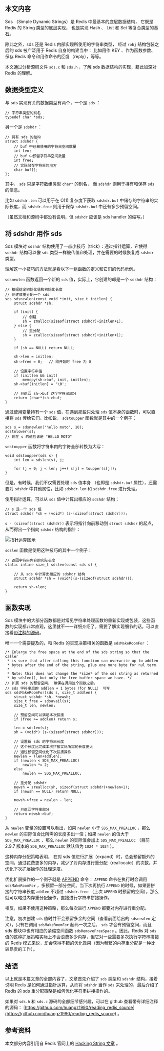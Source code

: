 本文内容
-------------

Sds （Simple Dynamic Strings）是 Redis 中最基本的底层数据结构，
它既是 Redis 的 String 类型的底层实现，
也是实现 Hash 、 List 和 Set 等复合类型的基石。

除此之外，sds 还是 Redis 内部实现所使用的字符串类型，
经过 ``robj`` 结构包装之后的 sds 被广泛用于 Redis 自身的构建当中：
比如用作 KEY 、作为函数参数、保存 Redis 命令和用作命令的回复（reply），等等。

本文通过分析源码文件 ``sds.c`` 和 ``sds.h`` ，了解 sds 数据结构的实现，籍此加深对 Redis 的理解。


数据类型定义
---------------

与 sds 实现有关的数据类型有两个，一个是 ``sds`` ：

    // 字符串类型的别名
    typedef char *sds;  

另一个是 ``sdshdr`` ：

    // 持有 sds 的结构
    struct sdshdr {     
        // buf 中已被使用的字符串空间数量
        int len;        
        // buf 中预留字符串空间数量
        int free;       
        // 实际储存字符串的地方
        char buf[];
    };

其中， ``sds`` 只是字符数组类型 ``char*`` 的别名，
而 ``sdshdr`` 则用于持有和保存 ``sds`` 的信息。

比如 ``sdshdr.len`` 可以用于在 O(1) 复杂度下获取 ``sdshdr.buf`` 中储存的字符串的实际长度，而 ``sdshdr.free`` 则用于保存 ``sdshdr.buf`` 中还有多少预留空间。

（虽然文档和源码中都没有说明，但 ``sdshdr`` 应该是 sds handler 的缩写。）


将 sdshdr 用作 sds
------------------------------

Sds 模块对 ``sdshdr`` 结构使用了一点小技巧（trick）：通过指针运算，它使得 ``sdshdr`` 结构可以像 ``sds`` 类型一样被传值和处理，并在需要的时候恢复成 ``sdshdr`` 类型。

理解这一小技巧的方法就是看以下一组函数的定义和它们的代码示例。

``sdsnewlen`` 函数返回一个新的 ``sds`` 值，实际上，它创建的却是一个 ``sdshdr`` 结构：

    // 根据给定初始化值和初始化长度
    // 创建或重分配一个 sds
    sds sdsnewlen(const void *init, size_t initlen) {
        struct sdshdr *sh;

        if (init) {
            // 创建
            sh = zmalloc(sizeof(struct sdshdr)+initlen+1);  
        } else {
            // 重分配
            sh = zcalloc(sizeof(struct sdshdr)+initlen+1);  
        }

        if (sh == NULL) return NULL;

        sh->len = initlen;
        sh->free = 0;   // 刚开始时 free 为 0

        // 设置字符串值
        if (initlen && init)
            memcpy(sh->buf, init, initlen); 
        sh->buf[initlen] = '\0';

        // 只返回 sh->buf 这个字符串部分
        return (char*)sh->buf;  
    }

通过使用变量持有一个 ``sds`` 值，在遇到那些只处理 ``sds`` 值本身的函数时，可以直接将 ``sds`` 传给它们。比如说， ``sdstoupper`` 函数就是其中的一个例子：

    sds s = sdsnewlen("hello moto", 10);
    sdstolower(s);
    // 现在 s 的值应该是 "HELLO MOTO"

``sdstoupper`` 函数将字符串内的字符全部转换为大写：

    void sdstoupper(sds s) {
        int len = sdslen(s), j;

        for (j = 0; j < len; j++) s[j] = toupper(s[j]);
    }

但是，有时候，我们不仅需要处理 ``sds`` 值本身 （也即是 ``sdshdr.buf`` 属性），还需要对 ``sdshdr`` 中其他属性，比如 ``sdshdr.len`` 和 ``sdshdr.free`` 进行处理。

使用指针运算，可以从 ``sds`` 值中计算出相应的 ``sdshdr`` 结构：

    // s 是一个 sds 值
    struct sdshdr *sh = (void*) (s-(sizeof(struct sdshdr)));

``s - (sizeof(struct sdshdr))`` 表示将指针向前移动到 ``struct sdshdr`` 的起点，从而得出一个指向 ``sdshdr`` 结构的指针：

![指针运算图示](https://github.com/huangz1990/huangz1990.github.com/raw/c01113690b99c6bd533f633688f641e2d73ad64c/_image/2012-07-25/sdshdr.png)

``sdslen`` 函数是使用这种技巧的其中一个例子：

    // 返回字符串内容的实际长度
    static inline size_t sdslen(const sds s) {

        // 从 sds 中计算出相应的 sdshdr 结构
        struct sdshdr *sh = (void*)(s-(sizeof(struct sdshdr)));

        return sh->len;
    }


函数实现
-----------

Sds 模块中的大部分函数都是对常见字符串处理函数的重新实现或包装，这些函数的实现都非常直观，这里就不一一详细介绍了，需要了解实现细节的话，可以直接看[带注释的源码](https://github.com/huangz1990/reading_redis_source)。

唯一一个需要提及的，和 Redis 的实现决策相关的函数是 ``sdsMakeRoomFor`` ：

    /* Enlarge the free space at the end of the sds string so that the caller
     * is sure that after calling this function can overwrite up to addlen
     * bytes after the end of the string, plus one more byte for nul term.
     * 
     * Note: this does not change the *size* of the sds string as returned
     * by sdslen(), but only the free buffer space we have. */
    // 扩展 sds 的预留空间， 确保在调用这个函数之后，
    // sds 字符串后的 addlen + 1 bytes（for NULL） 可写
    sds sdsMakeRoomFor(sds s, size_t addlen) {
        struct sdshdr *sh, *newsh;
        size_t free = sdsavail(s);
        size_t len, newlen;

        // 预留空间可以满足本次拼接
        if (free >= addlen) return s;

        len = sdslen(s);
        sh = (void*) (s-(sizeof(struct sdshdr)));

        // 设置新 sds 的字符串长度
        // 这个长度比完成本次拼接实际所需的长度要大
        // 通过预留空间优化下次拼接操作
        newlen = (len+addlen);
        if (newlen < SDS_MAX_PREALLOC)
            newlen *= 2;
        else
            newlen += SDS_MAX_PREALLOC;

        // 重分配 sdshdr
        newsh = zrealloc(sh, sizeof(struct sdshdr)+newlen+1);
        if (newsh == NULL) return NULL;

        newsh->free = newlen - len;

        // 只返回字符串部分
        return newsh->buf;
    }

从 ``newlen`` 变量的设置可以看出，如果 ``newlen`` 小于 ``SDS_MAX_PREALLOC`` ，那么 ``newlen`` 的实际值会比所需的长度多出一倍；如果 ``newlen`` 的值大于 ``SDS_MAX_PREALLOC`` ，那么 ``newlen`` 的实际值会加上 ``SDS_MAX_PREALLOC`` （目前 2.9.7 版本的 ``SDS_MAX_PREALLOC`` 默认值为 ``1024 * 1024`` ）。

这种内存分配策略表明， 在对 sds 值进行扩展（expand）时，总会预留额外的空间，通过花费更多的内存，减少了对内存进行重分配（reallocate）的次数，并优化下次扩展操作的处理速度。

优化扩展操作的一个例子就是 [APPEND](http://redis.readthedocs.org/en/latest/string/append.html) 命令： ``APPEND`` 命令在执行时会调用 ``sdsMakeRoomFor`` ，多预留一部分空间。当下次再执行 ``APPEND`` 的时候，如果要拼接的字符串长度 ``addlen`` 不超过 ``sdshdr.free`` （上次 ``APPEND`` 时预留的空间），那么就可以略过内存重分配操作，直接进行字符串拼接操作。

相反，如果不使用这种策略，那么每次进行 ``APPEND`` 都要对内存进行重分配。

注意，初次创建 ``sds`` 值时并不会预留多余的空间（查看前面给出的 ``sdsnewlen`` 定义），只有在调用 ``sdsMakeRoomFor`` 起码一次之后， ``sds`` 才会有预留空间，而且 sds 模块中也有相应的紧缩空间函数 ``sdsRemoveFreeSpace`` 。因此，Redis 对 ``sds`` 值的这种扩展策略实际上不会浪费多少内存，但它对一些需要多次执行字符串拼接的 Redis 模式来说，却会获得不错的优化效果（因为频繁的内存重分配是一种比较昂贵的工作）。


结语
------

以上就是本篇文章的全部内容了，文章首先介绍了 ``sds`` 类型和 ``sdshdr`` 结构，接着说明 Redis 是如何通过指针运算，从而将 ``sdshdr`` 当作 ``sds`` 来处理的，最后介绍了 Redis 的 sds 重分配策略是如何优化字符串拼接操作的。

如果对 ``sds.h`` 和 ``sds.c`` 源码的全部细节感兴趣，可以在 github 查看带有详细注释的源码： [https://github.com/huangz1990/reading_redis_source](https://github.com/huangz1990/reading_redis_source) 。


参考资料
---------------

本文部分内容引用自 Redis 官网上的 [Hacking String 文章](http://redis.io/topics/internals-sds) 。
